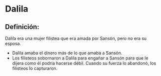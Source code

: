 # Dalila

## Definición: 

Dalila era una mujer filistea que era amada por Sansón, pero no era su esposa.

* Dalila amaba el dinero más de lo que amaba a Sansón.
* Los filisteos sobornaron a Dalila para engañar a Sansón para que le dijera como él podría hacerse débil. Cuando su fuerza lo abandonó, los filisteos lo capturaron.


